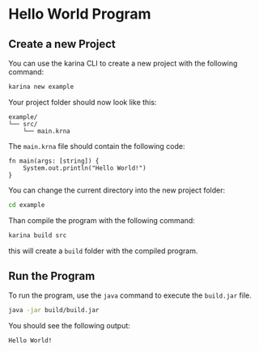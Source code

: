 
# Hello World Program

## Create a new Project

You can use the karina CLI to create a new project with the following command:

```bash
karina new example
```

Your project folder should now look like this:
```
example/
└── src/
    └── main.krna
```

The `main.krna` file should contain the following code:


```karina
fn main(args: [string]) {
    System.out.println("Hello World!")
}
```

You can change the current directory into the new project folder:

```bash
cd example
```

Than compile the program with the following command:

```bash
karina build src
```

this will create a `build` folder with the compiled program.

## Run the Program

To run the program, use the `java` command to execute the `build.jar` file.

```bash
java -jar build/build.jar
```

You should see the following output:

```
Hello World!
```